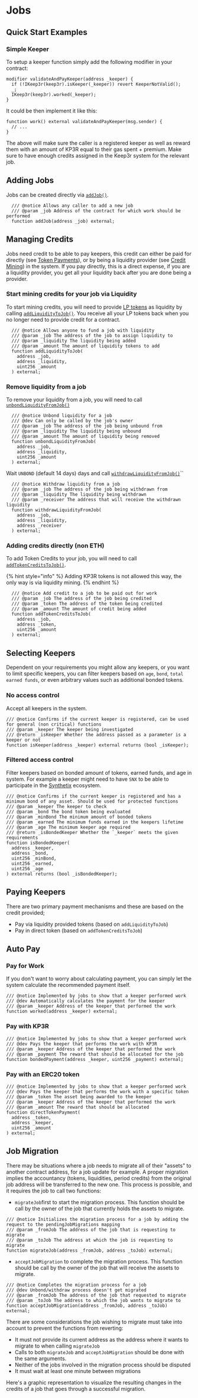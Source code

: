 # Jobs

## Quick Start Examples

### Simple Keeper

To setup a keeper function simply add the following modifier in your contract:

```solidity
modifier validateAndPayKeeper(address _keeper) {
  if (!IKeep3r(keep3r).isKeeper(_keeper)) revert KeeperNotValid();
  _;
  IKeep3r(keep3r).worked(_keeper);
}
```

It could be then implement it like this:

```solidity
function work() external validateAndPayKeeper(msg.sender) {
  // ...
}
```

The above will make sure the caller is a registered keeper as well as reward them with an amount of KP3R equal to their gas spent + premium. Make sure to have enough credits assigned in the Keep3r system for the relevant job.

## Adding Jobs

Jobs can be created directly via [`addJob()`](https://github.com/defi-wonderland/keep3r-v2-public/blob/public/contracts/peripherals/jobs/Keep3rJobManager.sol).

```solidity
  /// @notice Allows any caller to add a new job
  /// @param _job Address of the contract for which work should be performed
  function addJob(address _job) external;
```

## Managing Credits

Jobs need credit to be able to pay keepers, this credit can either be paid for directly \(see [Token Payments](../tokenomics/job-payment-mechanisms/token-payments.md)\), or by being a liquidity provider \(see [Credit Mining](../tokenomics/job-payment-mechanisms/credit-mining.md)\) in the system. If you pay directly, this is a direct expense, if you are a liquidity provider, you get all your liquidity back after you are done being a provider.

### Start mining credits for your job via Liquidity

To start mining credits, you will need to provide [LP tokens](../tokenomics/keep3r-liquidity-pools.md) as liquidity by calling [`addLiquidityToJob()`](https://github.com/defi-wonderland/keep3r-v2-public/blob/public/contracts/interfaces/peripherals/IKeep3rJobs.sol). You receive all your LP tokens back when you no longer need to provide credit for a contract.

```solidity
  /// @notice Allows anyone to fund a job with liquidity
  /// @param _job The address of the job to assign liquidity to
  /// @param _liquidity The liquidity being added
  /// @param _amount The amount of liquidity tokens to add
  function addLiquidityToJob(
    address _job,
    address _liquidity,
    uint256 _amount
  ) external;
```

### Remove liquidity from a job

To remove your liquidity from a job, you will need to call [`unbondLiquidityFromJob()`](https://github.com/defi-wonderland/keep3r-v2-public/blob/public/contracts/interfaces/peripherals/IKeep3rJobs.sol)

```solidity
  /// @notice Unbond liquidity for a job
  /// @dev Can only be called by the job's owner
  /// @param _job The address of the job being unbound from
  /// @param _liquidity The liquidity being unbound
  /// @param _amount The amount of liquidity being removed
  function unbondLiquidityFromJob(
    address _job,
    address _liquidity,
    uint256 _amount
  ) external;
```

Wait `UNBOND` \(default 14 days\) days and call [`withdrawLiquidityFromJob()`](https://github.com/defi-wonderland/keep3r-v2-public/blob/public/contracts/interfaces/peripherals/IKeep3rJobs.sol)\`\`

```solidity
  /// @notice Withdraw liquidity from a job
  /// @param _job The address of the job being withdrawn from
  /// @param _liquidity The liquidity being withdrawn
  /// @param _receiver The address that will receive the withdrawn liquidity
  function withdrawLiquidityFromJob(
    address _job,
    address _liquidity,
    address _receiver
  ) external;
```

### Adding credits directly \(non ETH\)

To add Token Credits to your job, you will need to call [`addTokenCreditsToJob()`](https://github.com/defi-wonderland/keep3r-v2-public/blob/public/contracts/interfaces/peripherals/IKeep3rJobs.sol).

{% hint style="info" %}
Adding KP3R tokens is not allowed this way, the only way is via liquidity mining.
{% endhint %}

```solidity
  /// @notice Add credit to a job to be paid out for work
  /// @param _job The address of the job being credited
  /// @param _token The address of the token being credited
  /// @param _amount The amount of credit being added
  function addTokenCreditsToJob(
    address _job,
    address _token,
    uint256 _amount
  ) external;
```

## Selecting Keepers

Dependent on your requirements you might allow any keepers, or you want to limit specific keepers, you can filter keepers based on `age`, `bond`, `total earned funds`, or even arbitrary values such as additional bonded tokens.

### No access control

Accept all keepers in the system.

```solidity
/// @notice Confirms if the current keeper is registered, can be used for general (non critical) functions
/// @param _keeper The keeper being investigated
/// @return _isKeeper Whether the address passed as a parameter is a keeper or not
function isKeeper(address _keeper) external returns (bool _isKeeper);
```

### Filtered access control

Filter keepers based on bonded amount of tokens, earned funds, and age in system. For example a keeper might need to have `SNX` to be able to participate in the [Synthetix](https://synthetix.io/) ecosystem.

```solidity
/// @notice Confirms if the current keeper is registered and has a minimum bond of any asset. Should be used for protected functions
/// @param _keeper The keeper to check
/// @param _bond The bond token being evaluated
/// @param _minBond The minimum amount of bonded tokens
/// @param _earned The minimum funds earned in the keepers lifetime
/// @param _age The minimum keeper age required
/// @return _isBondedKeeper Whether the `_keeper` meets the given requirements
function isBondedKeeper(
  address _keeper,
  address _bond,
  uint256 _minBond,
  uint256 _earned,
  uint256 _age
) external returns (bool _isBondedKeeper);
```

## Paying Keepers

There are two primary payment mechanisms and these are based on the credit provided;

* Pay via liquidity provided tokens \(based on `addLiquidityToJob`\)
* Pay in direct token \(based on `addTokenCreditsToJob`\)

## Auto Pay

### Pay for Work

If you don't want to worry about calculating payment, you can simply let the system calculate the recommended payment itself.

```solidity
/// @notice Implemented by jobs to show that a keeper performed work
/// @dev Automatically calculates the payment for the keeper
/// @param _keeper Address of the keeper that performed the work
function worked(address _keeper) external;
```

### Pay with KP3R

```solidity
/// @notice Implemented by jobs to show that a keeper performed work
/// @dev Pays the keeper that performs the work with KP3R
/// @param _keeper Address of the keeper that performed the work
/// @param _payment The reward that should be allocated for the job
function bondedPayment(address _keeper, uint256 _payment) external;
```

### Pay with an ERC20 token

```solidity
/// @notice Implemented by jobs to show that a keeper performed work
/// @dev Pays the keeper that performs the work with a specific token
/// @param _token The asset being awarded to the keeper
/// @param _keeper Address of the keeper that performed the work
/// @param _amount The reward that should be allocated
function directTokenPayment(
  address _token,
  address _keeper,
  uint256 _amount
) external;
```

## Job Migration

There may be situations where a job needs to migrate all of their "assets" to another contract address, for a job update for example. A proper migration implies the accountancy \(tokens, liquidities, period credits\) from the original job address will be transferred to the new one. This process is possible, and it requires the job to call two functions:

* `migrateJob`first to start the migration process. This function should be call by the owner of the job that currently holds the assets to migrate.

```solidity
/// @notice Initializes the migration process for a job by adding the request to the pendingJobMigrations mapping
/// @param _fromJob The address of the job that is requesting to migrate
/// @param _toJob The address at which the job is requesting to migrate
function migrateJob(address _fromJob, address _toJob) external;
```

* `acceptJobMigration` to complete the migration process. This function should be call by the owner of the job that will receive the assets to migrate.

```solidity
/// @notice Completes the migration process for a job
/// @dev Unbond/withdraw process doesn't get migrated
/// @param _fromJob The address of the job that requested to migrate
/// @param _toJob The address to which the job wants to migrate to
function acceptJobMigration(address _fromJob, address _toJob) external;
```

There are some considerations the job wishing to migrate must take into account to prevent the functions from reverting:

* It must not provide its current address as the address where it wants to migrate to when calling `migrateJob`
* Calls to both `migrateJob` and `acceptJobMigration` should be done with the same arguments. 
* Neither of the jobs involved in the migration process should be disputed
* It must wait at least one minute between migrations

Here's a graphic representation to visualize the resulting changes in the credits of a job that goes through a successful migration.

<!-- ![](../.gitbook/assets/jobmigration.png) -->
